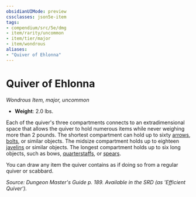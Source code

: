 ```yaml
---
obsidianUIMode: preview
cssclasses: json5e-item
tags:
- compendium/src/5e/dmg
- item/rarity/uncommon
- item/tier/major
- item/wondrous
aliases: 
- "Quiver of Ehlonna"
---
```

# Quiver of Ehlonna
*Wondrous Item, major, uncommon*  

- **Weight**: 2.0 lbs.

Each of the quiver's three compartments connects to an extradimensional space that allows the quiver to hold numerous items while never weighing more than 2 pounds. The shortest compartment can hold up to sixty [arrows](/Systems/5e/items/arrow.md), [bolts](/Systems/5e/items/crossbow-bolt.md), or similar objects. The midsize compartment holds up to eighteen [javelins](/Systems/5e/items/javelin.md) or similar objects. The longest compartment holds up to six long objects, such as bows, [quarterstaffs](/Systems/5e/items/quarterstaff.md), or [spears](/Systems/5e/items/spear.md).

You can draw any item the quiver contains as if doing so from a regular quiver or scabbard.

*Source: Dungeon Master's Guide p. 189. Available in the SRD (as 'Efficient Quiver').*